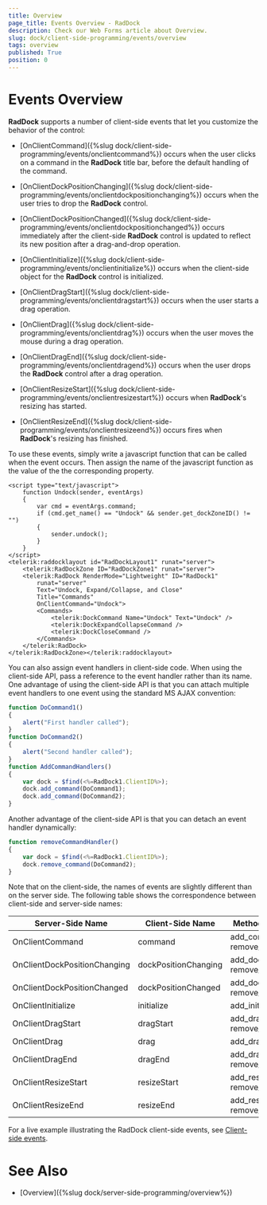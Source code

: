 ```yaml
---
title: Overview
page_title: Events Overview - RadDock
description: Check our Web Forms article about Overview.
slug: dock/client-side-programming/events/overview
tags: overview
published: True
position: 0
---
```


# Events Overview




**RadDock** supports a number of client-side events that let you customize the behavior of the control:

* [OnClientCommand]({%slug dock/client-side-programming/events/onclientcommand%}) occurs when the user clicks on a command in the **RadDock** title bar, before the default handling of the command.

* [OnClientDockPositionChanging]({%slug dock/client-side-programming/events/onclientdockpositionchanging%}) occurs when the user tries to drop the **RadDock** control.

* [OnClientDockPositionChanged]({%slug dock/client-side-programming/events/onclientdockpositionchanged%}) occurs immediately after the client-side **RadDock** control is updated to reflect its new position after a drag-and-drop operation.

* [OnClientInitialize]({%slug dock/client-side-programming/events/onclientinitialize%}) occurs when the client-side object for the **RadDock** control is initialized.

* [OnClientDragStart]({%slug dock/client-side-programming/events/onclientdragstart%}) occurs when the user starts a drag operation.

* [OnClientDrag]({%slug dock/client-side-programming/events/onclientdrag%}) occurs when the user moves the mouse during a drag operation.

* [OnClientDragEnd]({%slug dock/client-side-programming/events/onclientdragend%}) occurs when the user drops the **RadDock** control after a drag operation.

* [OnClientResizeStart]({%slug dock/client-side-programming/events/onclientresizestart%}) occurs when **RadDock**'s resizing has started.

* [OnClientResizeEnd]({%slug dock/client-side-programming/events/onclientresizeend%}) occurs fires when **RadDock**'s resizing has finished.

To use these events, simply write a javascript function that can be called when the event occurs. Then assign the name of the javascript function as the value of the the corresponding property.

````ASP.NET
<script type="text/javascript">
    function Undock(sender, eventArgs)
    {
        var cmd = eventArgs.command;
        if (cmd.get_name() == "Undock" && sender.get_dockZoneID() != "")
        {
            sender.undock();
        }
    }
</script>
<telerik:raddocklayout id="RadDockLayout1" runat="server">  
    <telerik:RadDockZone ID="RadDockZone1" runat="server">     
    <telerik:RadDock RenderMode="Lightweight" ID="RadDock1" 
        runat="server" 
        Text="Undock, Expand/Collapse, and Close" 
        Title="Commands"
        OnClientCommand="Undock">       
        <Commands>         
            <telerik:DockCommand Name="Undock" Text="Undock" />         
            <telerik:DockExpandCollapseCommand />         
            <telerik:DockCloseCommand />       
        </Commands>     
    </telerik:RadDock>  
</telerik:RadDockZone></telerik:raddocklayout>
````



You can also assign event handlers in client-side code. When using the client-side API, pass a reference to the event handler rather than its name. One advantage of using the client-side API is that you can attach multiple event handlers to one event using the standard MS AJAX convention:

````JavaScript
function DoCommand1()
{  
    alert("First handler called");
}
function DoCommand2()
{  
    alert("Second handler called");
}
function AddCommandHandlers()
{  
    var dock = $find(<%=RadDock1.ClientID%>);    
    dock.add_command(DoCommand1);  
    dock.add_command(DoCommand2);
}	
````



Another advantage of the client-side API is that you can detach an event handler dynamically:

````JavaScript
function removeCommandHandler()
{  
    var dock = $find(<%=RadDock1.ClientID%>);   
    dock.remove_command(DoCommand2);
}	
````



Note that on the client-side, the names of events are slightly different than on the server side. The following table shows the correspondence between client-side and server-side names:




| Server-Side Name | Client-Side Name | Methods to add and Remove |
| ------ | ------ | ------ |
|OnClientCommand|command|add_command, remove_command|
|OnClientDockPositionChanging|dockPositionChanging|add_dockPositionChanging, remove_dockPositionChanging|
|OnClientDockPositionChanged|dockPositionChanged|add_dockPositionChanged, remove_dockPositionChanged|
|OnClientInitialize|initialize|add_initialize, remove_initialize|
|OnClientDragStart|dragStart|add_dragStart, remove_dragStart|
|OnClientDrag|drag|add_drag, remove_drag|
|OnClientDragEnd|dragEnd|add_dragEnd, remove_dragEnd|
|OnClientResizeStart|resizeStart|add_resizeStart, remove_resizeStart|
|OnClientResizeEnd|resizeEnd|add_resizeEnd, remove_resizeEnd|

For a live example illustrating the RadDock client-side events, see [Client-side events](https://demos.telerik.com/aspnet-ajax/Menu/Examples/Programming/ClientEvents/DefaultCS.aspx).

# See Also

 * [Overview]({%slug dock/server-side-programming/overview%})

